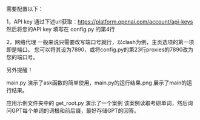 需要配置以下：

1，API key
通过下述url获取：https://platform.openai.com/account/api-keys
然后将您的API key 填写在 config.py 的第4行

2，网络代理
一般来说只需要改写端口号就行，以clash为例，主页选项的第一项即是端口。
您可以将其设为7890，或将config.py的第23行proxies的7890改为您的端口号。



另外提醒！

main.py 演示了ask函数的简单使用，main.py的运行结果.png 展示了main的运行结果。

应用示例文件夹中的 get_root.py 演示了一个案例
该案例读取考研单词，然后询问GPT每个单词的词根和前后缀，最好存储GPT的回答。